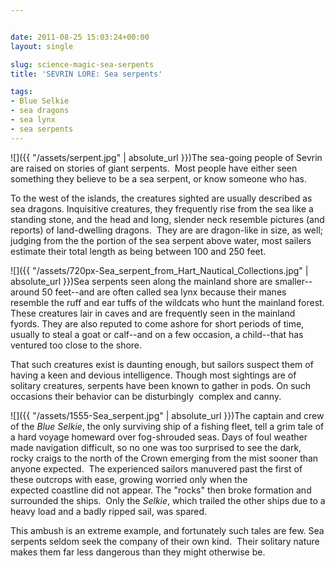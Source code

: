 ```yaml
---


date: 2011-08-25 15:03:24+00:00
layout: single

slug: science-magic-sea-serpents
title: 'SEVRIN LORE: Sea serpents'

tags:
- Blue Selkie
- sea dragons
- sea lynx
- sea serpents
---
```


![]({{ "/assets/serpent.jpg" | absolute_url }})The sea-going people of Sevrin are raised on stories of giant serpents.  Most people have either seen something they believe to be a sea serpent, or know someone who has.

To the west of the islands, the creatures sighted are usually described as sea dragons. Inquisitive creatures, they frequently rise from the sea like a standing stone, and the head and long, slender neck resemble pictures (and reports) of land-dwelling dragons.  They are are dragon-like in size, as well; judging from the the portion of the sea serpent above water, most sailers estimate their total length as being between 100 and 250 feet.

![]({{ "/assets/720px-Sea_serpent_from_Hart_Nautical_Collections.jpg" | absolute_url }})Sea serpents seen along the mainland shore are smaller--around 50 feet--and are often called sea lynx because their manes resemble the ruff and ear tuffs of the wildcats who hunt the mainland forest. These creatures lair in caves and are frequently seen in the mainland fyords. They are also reputed to come ashore for short periods of time, usually to steal a goat or calf--and on a few occasion, a child--that has ventured too close to the shore.

That such creatures exist is daunting enough, but sailors suspect them of having a keen and devious intelligence. Though most sightings are of solitary creatures, serpents have been known to gather in pods. On such occasions their behavior can be disturbingly  complex and canny.

![]({{ "/assets/1555-Sea_serpent.jpg" | absolute_url }})The captain and crew of the _Blue Selkie_, the only surviving ship of a fishing fleet, tell a grim tale of a hard voyage homeward over fog-shrouded seas. Days of foul weather made navigation difficult, so no one was too surprised to see the dark, rocky craigs to the north of the Crown emerging from the mist sooner than anyone expected.  The experienced sailors manuvered past the first of these outcrops with ease, growing worried only when the expected coastline did not appear. The "rocks" then broke formation and surrounded the ships.  Only the _Selkie_, which trailed the other ships due to a heavy load and a badly ripped sail, was spared.

This ambush is an extreme example, and fortunately such tales are few. Sea serpents seldom seek the company of their own kind.  Their solitary nature makes them far less dangerous than they might otherwise be.
